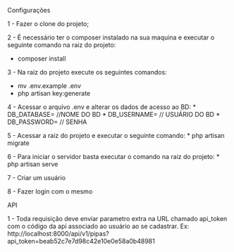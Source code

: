 Configurações

1 - Fazer o clone do projeto;

2 - É necessário ter o composer instalado na sua maquina e executar o seguinte comando na raiz do projeto:
   * composer install

3 - Na raiz do projeto execute os seguintes comandos:
   * mv .env.example .env
   * php artisan key:generate

4 - Acessar o arquivo .env e alterar os dados de acesso ao BD:
	* DB_DATABASE= //NOME DO BD
	* DB_USERNAME= // USUÁRIO DO BD
 	* DB_PASSWORD= // SENHA

5 - Acessar a raiz do projeto e executar o seguinte comando:
 	*  php artisan migrate

6 - Para iniciar o servidor basta executar o comando na raiz do projeto:
    * php artisan serve

7 - Criar um usuário

8 - Fazer login com o mesmo

API

1 - Toda requisição deve enviar parametro extra na URL chamado api_token com o código da api associado ao usuário ao se cadastrar.
 Ex: http://localhost:8000/api/v1/pipas?api_token=beab52c7e7d98c42e10e0e58a0b48981